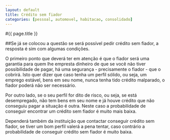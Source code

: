 ```yaml
---
layout: default
title: Crédito sem fiador
categories: [pessoal, automovel, habitacao, consolidado]
---
```


#{{ page.title }}

##Se já se colocou a questão se será possível pedir crédito sem fiador, a resposta é sim com algumas condições.

O primeiro ponto que deverá ter em atenção é que o fiador será uma garantia para quem lhe empresta dinheiro de que se você não tiver possibilidade de pagar, há uma segurança - precisamente o fiador - que o cobrirá. Isto quer dizer que caso tenha um perfil sólido, ou seja, um emprego estável, bens em seu nome, nunca tenha tido crédito malparado, o fiador poderá não ser necessário.

Por outro lado, se o seu perfil for dito de risco, ou seja, se está desempregado, não tem bens em seu nome e já houve crédito que não conseguiu pagar a situação é outra. Neste caso a probabilidade de conseguir encontrar um crédito sem fiador é muito mais baixa.

Dependerá também da instituição que contactar conseguir crédito sem fiador, se tiver um bom perfil valerá a pena tentar, caso contrário a probabilidade de conseguir crédito sem fiador é muito baixa.